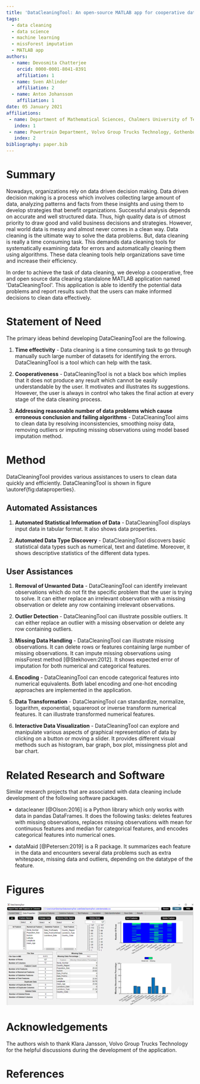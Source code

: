 ```yaml
---
title: 'DataCleaningTool: An open-source MATLAB app for cooperative data cleaning'
tags:
  - data cleaning
  - data science
  - machine learning
  - missForest imputation
  - MATLAB app
authors:
  - name: Devosmita Chatterjee
    orcid: 0000-0001-8041-8391
    affiliation: 1
  - name: Sven Ahlinder
    affiliation: 2
  - name: Anton Johansson
    affiliation: 1
date: 05 January 2021
affiliations:
 - name: Department of Mathematical Sciences, Chalmers University of Technology, Gothenburg, Sweden
   index: 1
 - name: Powertrain Department, Volvo Group Trucks Technology, Gothenburg, Sweden
   index: 2
bibliography: paper.bib
---
```


# Summary
Nowadays, organizations rely on data driven decision making. Data driven decision making is a process which involves collecting large amount of data, analyzing patterns and facts from these insights and using them to develop strategies that benefit organizations. Successful analysis depends on accurate and well structured data. Thus, high quality data is of utmost priority to draw good and valid business decisions and strategies. However, real world data is messy and almost never comes in a clean way. Data cleaning is the ultimate way to solve the data problems. But, data cleaning is really a time consuming task. This demands data cleaning tools for systematically examining data for errors and automatically cleaning them using algorithms. These data cleaning tools help organizations save time and increase their efficiency. 

In order to achieve the task of data cleaning, we develop a cooperative, free and open source data cleaning standalone MATLAB application named 'DataCleaningTool'. This application is able to identify the potential data problems and report results such that the users can make informed decisions to clean data effectively.


# Statement of Need

The primary ideas behind developing DataCleaningTool are the following.

1. **Time effectivity** - Data cleaning is a time consuming task to go through manually such large number of datasets for identifying the errors. DataCleaningTool is a tool which can help with the task.

2. **Cooperativeness** - DataCleaningTool is not a black box which implies that it does not produce any result which cannot be easily understandable by the user. It motivates and illustrates its suggestions. However, the user is always in control who takes the final action at every stage of the data cleaning process.

3. **Addressing reasonable number of data problems which cause erroneous conclusion and failing algorithms** - DataCleaningTool aims to clean data by resolving inconsistencies, smoothing noisy data, removing outliers or imputing missing observations using model based imputation method.

# Method
DataCleaningTool provides various assistances to users to clean data quickly and efficiently. DataCleaningTool is shown in figure \autoref{fig:dataproperties}.

## Automated Assistances

1. **Automated Statistical Information of Data** - DataCleaningTool displays input data in tabular format. It also shows data properties.

2. **Automated Data Type Discovery** - DataCleaningTool discovers basic statistical data types such as numerical, text and datetime. Moreover, it shows descriptive statistics of the different data types.

## User Assistances
1. **Removal of Unwanted Data** - DataCleaningTool can identify irrelevant observations which do not fit the specific problem that the user is trying to solve. It can either replace an irrelevant observation with a missing observation or delete any row containing irrelevant observations.

2. **Outlier Detection** - DataCleaningTool can illustrate possible outliers. It can either replace an outlier with a missing observation or delete any row containing outliers.

3. **Missing Data Handling** - DataCleaningTool can illustrate missing observations. It can delete rows or features containing large number of missing observations. It can impute missing observations using missForest method [@Stekhoven:2012]. It shows expected error of imputation for both numerical and categorical features.

4. **Encoding** - DataCleaningTool can encode categorical features into numerical equivalents. Both label encoding and one-hot encoding approaches are implemented in the application.

5. **Data Transformation** - DataCleaningTool can standardize, normalize, logarithm, exponential, squareroot or inverse transform numerical features. It can illustrate transformed numerical features.

6. **Interactive Data Visualization** - DataCleaningTool can explore and manipulate various aspects of graphical representation of data by clicking on a button or moving a slider. It provides different visual methods such as histogram, bar graph, box plot, missingness plot and bar chart.

# Related Research and Software
Similar research projects that are associated with data cleaning include development of the following software packages. 

* datacleaner [@Olson:2016] is a Python library which only works with data in pandas DataFrames.  It does the following tasks: deletes features with missing observations, replaces missing observations with mean for continuous features and median for categorical features, and encodes categorical features into numerical ones.

* dataMaid [@Petersen:2019] is a R package. It summarizes each feature in the data and encounters several data problems such as extra whitespace, missing data and outliers, depending on the datatype of the feature. 

# Figures

![Data Properties Widget. DataCleaningTool consists of multiple widgets and buttons. Each widget illustrates its corresponding data cleaning mechanism and each button aims to deal with a specific data problem. \label{fig:dataproperties}](dataproperties.png)

# Acknowledgements

The authors wish to thank Klara Jansson, Volvo Group Trucks Technology for the helpful discussions during the development of the application.

# References








